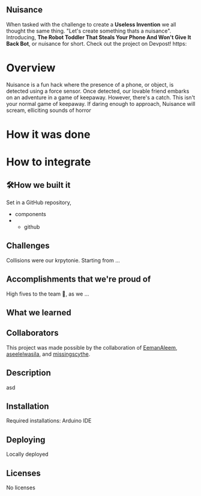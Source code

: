 ## Nuisance

When tasked with the challenge to create a **Useless Invention** we all thought the same thing. "Let's create something thats a nuisance". Introducing, **The Robot Toddler That Steals Your Phone And Won't Give It Back Bot**, or nuisance for short.
Check out the project on Devpost! https:

# Overview

Nuisance is a fun hack where the presence of a phone, or object, is detected using a force sensor. Once detected, our lovable friend embarks on an adventure in a game of keepaway. However, there's a catch. 
This isn't your normal game of keepaway. If daring enough to approach, Nuisance will scream, elliciting sounds of horror


# How it was done



# How to integrate


## 🛠How we built it
Set in a GitHub repository, 
- components
- - github

## Challenges
Collisions were our krpytonie. Starting from ...

## Accomplishments that we're proud of
High fives to the team 🙌, as we ...

## What we learned


## Collaborators
This project was made possible by the collaboration of [EemanAleem](https://github.com/EemanAleem), [aseelelwasila](https://github.com/aseelelwasila), and [missingscythe](https://github.com/missingscythe).


## Description
asd


## Installation
Required installations: Arduino IDE

## Deploying
Locally deployed


## Licenses
No licenses
